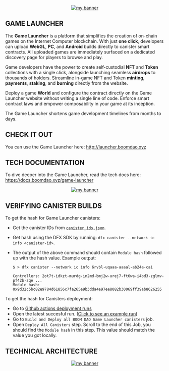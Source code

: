 <p align="center">
  <a href="logo" target="_blank" rel="noreferrer"><img src="https://github.com/BoomDAO/game-launcher/assets/29381374/875537bb-f9d4-4594-84e0-a7375ce46213" alt="my banner"></a>
</p>

## GAME LAUNCHER

The **Game Launcher** is a platform that simplifies the creation of on-chain games on the Internet Computer blockchain. With just **one click**, developers can upload **WebGL**, **PC**, and **Android** builds directly to canister smart contracts. All uploaded games are immediately surfaced on a dedicated discovery page for players to browse and play. 

Game developers have the power to create self-custodial **NFT** and **Token** collections with a single click, alongside launching seamless **airdrops** to thousands of holders. Streamline in-game NFT and Token **minting**, **payments**, **staking**, and **burning** directly from the website.

Deploy a game **World** and configure the contract directly on the Game Launcher website without writing a single line of code. Enforce smart contract laws and empower composability in your game at its inception.

The Game Launcher shortens game development timelines from months to days. 

## CHECK IT OUT

You can use the Game Launcher here: http://launcher.boomdao.xyz

## TECH DOCUMENTATION

To dive deeper into the Game Launcher, read the tech docs here: https://docs.boomdao.xyz/game-launcher

<p align="center">
  <a href="logo" target="_blank" rel="noreferrer"><img src="https://github.com/BoomDAO/game-launcher/assets/29381374/7242c0b8-aae2-403a-9475-5ed22492bc4e" alt="my banner"></a>
</p>

## VERIFYING CANISTER BUILDS

To get the hash for Game Launcher canisters:

- Get the canister IDs from [`canister_ids.json`](https://github.com/BoomDAO/game-launcher/blob/main/canister_ids.json).
- Get hash using the DFX SDK by running: `dfx canister --network ic info <canister-id>`.

- The output of the above command should contain `Module hash` followed up with the hash value. Example output:

  ```
  $ > dfx canister --network ic info 6rvbl-uqaaa-aaaal-ab24a-cai

  Controllers: 2ot7t-idkzt-murdg-in2md-bmj2w-urej7-ft6wa-i4bd3-zglmv-pf42b-zqe ...
  Module hash: 0x9d32c5bc82e9784d61856c7fa265e9b3dda4e97ee8082b30069ff39ab8626255
  ```
To get the hash for Canisters deployment:

- Go to [Github actions deployment runs](https://github.com/BoomDAO/game-launcher/actions)
- Open the latest succesful run. ([Click to see an example run](https://github.com/BoomDAO/game-launcher/actions/runs/5641910908))
- Go to `Build and Deploy all BOOM DAO Game Launcher canisters` job.
- Open `Deploy All Canisters` step. Scroll to the end of this Job, you should find the `Module hash` in this step. This value should match the value you got locally. 


## TECHNICAL ARCHITECTURE

<p align="center">
  <a href="logo" target="_blank" rel="noreferrer"><img src="https://github.com/BoomDAO/game-launcher/assets/29381374/e64d58f7-2f0c-4a4c-975f-bfdc131f57a9" alt="my banner"></a>
</p>
